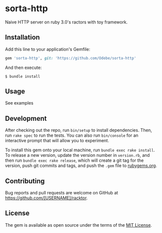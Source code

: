 # sorta-http

Naive HTTP server on ruby 3.0's ractors with toy framework.

## Installation

Add this line to your application's Gemfile:

```ruby
gem 'sorta-http', git: 'https://github.com/Odebe/sorta-http'
```

And then execute:

    $ bundle install

[comment]: <> (Or install it yourself as:)

[comment]: <> (    $ gem install racktor)

## Usage

See examples

## Development

After checking out the repo, run `bin/setup` to install dependencies. Then, run `rake spec` to run the tests. You can also run `bin/console` for an interactive prompt that will allow you to experiment.

To install this gem onto your local machine, run `bundle exec rake install`. To release a new version, update the version number in `version.rb`, and then run `bundle exec rake release`, which will create a git tag for the version, push git commits and tags, and push the `.gem` file to [rubygems.org](https://rubygems.org).

## Contributing

Bug reports and pull requests are welcome on GitHub at https://github.com/[USERNAME]/racktor.


## License

The gem is available as open source under the terms of the [MIT License](https://opensource.org/licenses/MIT).
